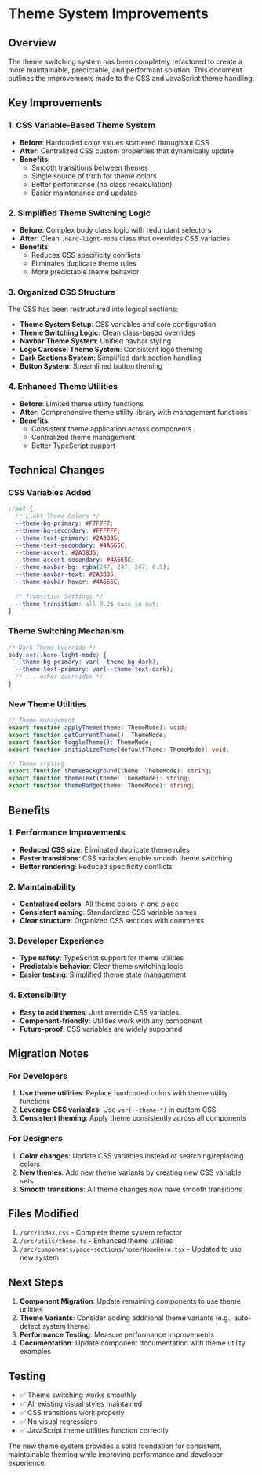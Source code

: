 # Theme System Improvements

## Overview
The theme switching system has been completely refactored to create a more maintainable, predictable, and performant solution. This document outlines the improvements made to the CSS and JavaScript theme handling.

## Key Improvements

### 1. CSS Variable-Based Theme System
- **Before**: Hardcoded color values scattered throughout CSS
- **After**: Centralized CSS custom properties that dynamically update
- **Benefits**: 
  - Smooth transitions between themes
  - Single source of truth for theme colors
  - Better performance (no class recalculation)
  - Easier maintenance and updates

### 2. Simplified Theme Switching Logic
- **Before**: Complex body class logic with redundant selectors
- **After**: Clean `.hero-light-mode` class that overrides CSS variables
- **Benefits**:
  - Reduces CSS specificity conflicts
  - Eliminates duplicate theme rules
  - More predictable theme behavior

### 3. Organized CSS Structure
The CSS has been restructured into logical sections:
- **Theme System Setup**: CSS variables and core configuration
- **Theme Switching Logic**: Clean class-based overrides
- **Navbar Theme System**: Unified navbar styling
- **Logo Carousel Theme System**: Consistent logo theming
- **Dark Sections System**: Simplified dark section handling
- **Button System**: Streamlined button theming

### 4. Enhanced Theme Utilities
- **Before**: Limited theme utility functions
- **After**: Comprehensive theme utility library with management functions
- **Benefits**:
  - Consistent theme application across components
  - Centralized theme management
  - Better TypeScript support

## Technical Changes

### CSS Variables Added
```css
:root {
  /* Light Theme Colors */
  --theme-bg-primary: #F7F7F7;
  --theme-bg-secondary: #FFFFFF;
  --theme-text-primary: #2A3B35;
  --theme-text-secondary: #4A665C;
  --theme-accent: #2A3B35;
  --theme-accent-secondary: #4A665C;
  --theme-navbar-bg: rgba(247, 247, 247, 0.9);
  --theme-navbar-text: #2A3B35;
  --theme-navbar-hover: #4A665C;
  
  /* Transition Settings */
  --theme-transition: all 0.2s ease-in-out;
}
```

### Theme Switching Mechanism
```css
/* Dark Theme Override */
body:not(.hero-light-mode) {
  --theme-bg-primary: var(--theme-bg-dark);
  --theme-text-primary: var(--theme-text-dark);
  /* ... other overrides */
}
```

### New Theme Utilities
```typescript
// Theme management
export function applyTheme(theme: ThemeMode): void;
export function getCurrentTheme(): ThemeMode;
export function toggleTheme(): ThemeMode;
export function initializeTheme(defaultTheme: ThemeMode): void;

// Theme styling
export function themeBackground(theme: ThemeMode): string;
export function themeText(theme: ThemeMode): string;
export function themeBadge(theme: ThemeMode): string;
```

## Benefits

### 1. Performance Improvements
- **Reduced CSS size**: Eliminated duplicate theme rules
- **Faster transitions**: CSS variables enable smooth theme switching
- **Better rendering**: Reduced specificity conflicts

### 2. Maintainability
- **Centralized colors**: All theme colors in one place
- **Consistent naming**: Standardized CSS variable names
- **Clear structure**: Organized CSS sections with comments

### 3. Developer Experience
- **Type safety**: TypeScript support for theme utilities
- **Predictable behavior**: Clear theme switching logic
- **Easier testing**: Simplified theme state management

### 4. Extensibility
- **Easy to add themes**: Just override CSS variables
- **Component-friendly**: Utilities work with any component
- **Future-proof**: CSS variables are widely supported

## Migration Notes

### For Developers
1. **Use theme utilities**: Replace hardcoded colors with theme utility functions
2. **Leverage CSS variables**: Use `var(--theme-*)` in custom CSS
3. **Consistent theming**: Apply theme consistently across all components

### For Designers
1. **Color changes**: Update CSS variables instead of searching/replacing colors
2. **New themes**: Add new theme variants by creating new CSS variable sets
3. **Smooth transitions**: All theme changes now have smooth transitions

## Files Modified
1. `/src/index.css` - Complete theme system refactor
2. `/src/utils/theme.ts` - Enhanced theme utilities
3. `/src/components/page-sections/home/HomeHero.tsx` - Updated to use new system

## Next Steps
1. **Component Migration**: Update remaining components to use theme utilities
2. **Theme Variants**: Consider adding additional theme variants (e.g., auto-detect system theme)
3. **Performance Testing**: Measure performance improvements
4. **Documentation**: Update component documentation with theme utility examples

## Testing
- ✅ Theme switching works smoothly
- ✅ All existing visual styles maintained
- ✅ CSS transitions work properly
- ✅ No visual regressions
- ✅ JavaScript theme utilities function correctly

The new theme system provides a solid foundation for consistent, maintainable theming while improving performance and developer experience.